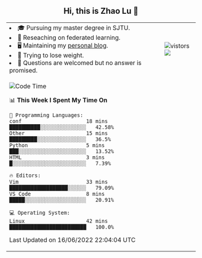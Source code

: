 <h2 align="center"> Hi, this is Zhao Lu 👋</h2>

<table style="overflow:hidden;">
    <tr> 
        <td>
            <li>🎓 Pursuing my master degree in SJTU.</li>
            <li>🌱 Reseaching on federated learning.</li>
            <li>🖥️ Maintaining my <a href="https://ifarewell.xyz">personal blog</a>.</li>
            <li>💪 Trying to lose weight.</li>
            <li>💬 Questions are welcomed but no answer is promised.</li> 
        </td>
        <td>
            <img src="https://visitor-badge.glitch.me/badge?page_id=ifarewell" alt="vistors" />
        <br>
          <img src="https://github-readme-stats.vercel.app/api?username=ifarewell&theme=graywhite&hide=prs,contribs&show_icons=true&hide_border=true&icon_color=CE1D2D&text_color=718096&bg_color=ffffff&hide_title=true" />
        </td>
    </tr>
    <tr>
        <td colspan="2">
            
<!--START_SECTION:waka-->
![Code Time](http://img.shields.io/badge/Code%20Time-193%20hrs%202%20mins-blue)

📊 **This Week I Spent My Time On** 

```text
💬 Programming Languages: 
conf                     18 mins             ██████████░░░░░░░░░░░░░░░   42.58% 
Other                    15 mins             █████████░░░░░░░░░░░░░░░░   36.5% 
Python                   5 mins              ███░░░░░░░░░░░░░░░░░░░░░░   13.52% 
HTML                     3 mins              █░░░░░░░░░░░░░░░░░░░░░░░░   7.39%

🔥 Editors: 
Vim                      33 mins             ███████████████████░░░░░░   79.09% 
VS Code                  8 mins              █████░░░░░░░░░░░░░░░░░░░░   20.91%

💻 Operating System: 
Linux                    42 mins             █████████████████████████   100.0%

```


 Last Updated on 16/06/2022 22:04:04 UTC
<!--END_SECTION:waka-->
            
</td></tr>
</table>

